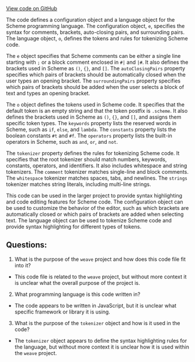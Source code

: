[View code on GitHub](https://github.com/wandb/weave/weave/frontend/assets/scheme.5384f1be.js)

The code defines a configuration object and a language object for the Scheme programming language. The configuration object, `e`, specifies the syntax for comments, brackets, auto-closing pairs, and surrounding pairs. The language object, `o`, defines the tokens and rules for tokenizing Scheme code.

The `e` object specifies that Scheme comments can be either a single line starting with `;` or a block comment enclosed in `#|` and `|#`. It also defines the brackets used in Scheme as `()`, `{}`, and `[]`. The `autoClosingPairs` property specifies which pairs of brackets should be automatically closed when the user types an opening bracket. The `surroundingPairs` property specifies which pairs of brackets should be added when the user selects a block of text and types an opening bracket.

The `o` object defines the tokens used in Scheme code. It specifies that the default token is an empty string and that the token postfix is `.scheme`. It also defines the brackets used in Scheme as `()`, `{}`, and `[]`, and assigns them specific token types. The `keywords` property lists the reserved words in Scheme, such as `if`, `else`, and `lambda`. The `constants` property lists the boolean constants `#t` and `#f`. The `operators` property lists the built-in operators in Scheme, such as `and`, `or`, and `not`.

The `tokenizer` property defines the rules for tokenizing Scheme code. It specifies that the root tokenizer should match numbers, keywords, constants, operators, and identifiers. It also includes whitespace and string tokenizers. The `comment` tokenizer matches single-line and block comments. The `whitespace` tokenizer matches spaces, tabs, and newlines. The `strings` tokenizer matches string literals, including multi-line strings.

This code can be used in the larger project to provide syntax highlighting and code editing features for Scheme code. The configuration object can be used to customize the behavior of the editor, such as which brackets are automatically closed or which pairs of brackets are added when selecting text. The language object can be used to tokenize Scheme code and provide syntax highlighting for different types of tokens.
## Questions: 
 1. What is the purpose of the `weave` project and how does this code file fit into it?
- This code file is related to the `weave` project, but without more context it is unclear what the overall purpose of the project is.

2. What programming language is this code written in?
- The code appears to be written in JavaScript, but it is unclear what specific framework or library it is using.

3. What is the purpose of the `tokenizer` object and how is it used in the code?
- The `tokenizer` object appears to define the syntax highlighting rules for the language, but without more context it is unclear how it is used within the `weave` project.